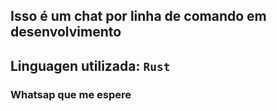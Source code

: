 ## Isso é um chat por linha de comando em desenvolvimento 
## Linguagen utilizada: ``` Rust ```
### Whatsap que me espere
